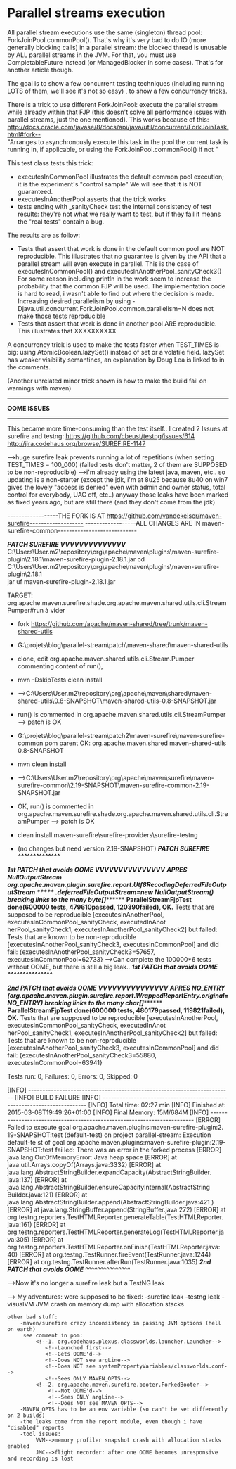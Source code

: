# Parallel streams execution

All parallel stream executions use the same (singleton) thread pool: ForkJoinPool.commonPool().
That's why it's very bad to do IO (more generally blocking calls) in a parallel stream:
the blocked thread is unusable by ALL parallel streams in the JVM.
For that, you must use CompletableFuture instead (or ManagedBlocker in some cases). 
That's for another article though.

The goal is to show a few concurrent testing techniques (including running LOTS of them, we'll see it's not so easy)
, to show a few concurrency tricks.


There is a trick to use different ForkJoinPool:
execute the parallel stream while already within that FJP
(this doesn't solve all performance issues with parallel streams, just the one mentioned).
This works because of this:
http://docs.oracle.com/javase/8/docs/api/java/util/concurrent/ForkJoinTask.html#fork--    
"Arranges to asynchronously execute this task in the pool the current task is running in, if applicable, or using the ForkJoinPool.commonPool() if not "

This test class tests this trick:
   * executesInCommonPool illustrates the default common pool execution;
    it is the experiment's "control sample"
    We will see that it is NOT guaranteed.
   * executesInAnotherPool asserts that the trick works
   * tests ending with _sanityCheck test the internal consistency of test results:
    they're not what we really want to test, but if they fail it means the "real tests" contain a bug.

The results are as follow:
   * Tests that assert that work is done in the default common pool are NOT reproducible.
    This illustrates that no guarantee is given by the API that a parallel stream will even execute in parallel.
    This is the case of executesInCommonPool() and executesInAnotherPool_sanityCheck3()
    For some reason including println in the work seem to increase the probability that the common FJP will be used.
    The implementation code is hard to read, i wasn't able to find out where the decision is made.
    Increasing desired parallelism by using -Djava.util.concurrent.ForkJoinPool.common.parallelism=N
     does not make those tests reproducible
   * Tests that assert that work is done in another pool ARE reproducible.
    This illustrates that XXXXXXXXXX

A concurrency trick is used to make the tests faster when TEST_TIMES is big:
using AtomicBoolean.lazySet() instead of set or a volatile field.
lazySet has weaker visibility semantincs, an explanation by Doug Lea is linked to in the comments.

(Another unrelated minor trick shown is how to make the build fail on warnings with maven)

******************************************************************
**********************OOME ISSUES**********************
******************************************************************
This became more time-consuming than the test itself..
I created 2 Issues at surefire and testng:
    https://github.com/cbeust/testng/issues/614
    http://jira.codehaus.org/browse/SUREFIRE-1147             


-->huge surefire leak prevents running a lot of repetitions
       (when setting TEST_TIMES = 100_000)
       (failed tests don't matter, 2 of them are SUPPOSED to be non-reproducible)
-->i'm already using the latest java, maven, etc.. so updating is a non-starter
    (except the jdk, i'm at 8u25 because 8u40 on win7 gives the lovely "access is denied" even with admin and owner status, total control for everybody, UAC off, etc..)
   anyway those leaks have been marked as fixed years ago, but are still there (and they don't come from the jdk)


------------------THE FORK IS AT https://github.com/vandekeiser/maven-surefire-------------------
------------------ALL CHANGES ARE IN maven-surefire-common----------------------------

*****************PATCH SUREFIRE VVVVVVVVVVVVVV*****************      
C:\Users\User\.m2\repository\org\apache\maven\plugins\maven-surefire-plugin\2.18.1\maven-surefire-plugin-2.18.1.jar
cd C:\Users\User\.m2\repository\org\apache\maven\plugins\maven-surefire-plugin\2.18.1\
jar uf maven-surefire-plugin-2.18.1.jar

TARGET: org.apache.maven.surefire.shade.org.apache.maven.shared.utils.cli.StreamPumper#run à vider
* fork https://github.com/apache/maven-shared/tree/trunk/maven-shared-utils
* G:\projets\blog\parallel-stream\patch\maven-shared\maven-shared-utils
* clone, edit org.apache.maven.shared.utils.cli.Stream.Pumper commenting content of run(), 
* mvn -DskipTests clean install
* -->C:\Users\User\.m2\repository\org\apache\maven\shared\maven-shared-utils\0.8-SNAPSHOT\maven-shared-utils-0.8-SNAPSHOT.jar
* run() is commented in org.apache.maven.shared.utils.cli.StreamPumper 
    --> patch is OK

* G:\projets\blog\parallel-stream\patch2\maven-surefire\maven-surefire-common
 pom parent OK:
    <dependency>
    <groupId>org.apache.maven.shared</groupId>
    <artifactId>maven-shared-utils</artifactId>
    <version>0.8-SNAPSHOT</version>
  </dependency>
* mvn clean install
* -->C:\Users\User\.m2\repository\org\apache\maven\surefire\maven-surefire-common\2.19-SNAPSHOT\maven-surefire-common-2.19-SNAPSHOT.jar
* OK, run() is commented in org.apache.maven.surefire.shade.org.apache.maven.shared.utils.cli.StreamPumper 
    --> patch is OK

* clean install maven-surefire\surefire-providers\surefire-testng
* (no changes but need version 2.19-SNAPSHOT)
*****************PATCH SUREFIRE ^^^^^^^^^^^^^^*****************



*****************1st PATCH that avoids OOME VVVVVVVVVVVVVVV*****************
*************APRES NullOutputStream*************
*****org.apache.maven.plugin.surefire.report.Utf8RecodingDeferredFileOutputStream
*****    .deferredFileOutputStream=new NullOutputStream()*****
*****breaking links to the many byte[]***********
____ParallelStreamFjpTest done(600000 tests, 479610passed, 120390failed), OK.____
Tests that are supposed to be reproducible
        [executesInAnotherPool, executesInCommonPool_sanityCheck, executedInAnot
herPool_sanityCheck1, executesInAnotherPool_sanityCheck2]
        but failed:
        <NONE>
Tests that are known to be non-reproducible
        [executesInAnotherPool_sanityCheck3, executesInCommonPool]
        and did fail:
        {executesInAnotherPool_sanityCheck3=57657, executesInCommonPool=62733}
-->Can complete the 100000*6 tests without OOME, but there is still a big leak..
*****************1st PATCH that avoids OOME ^^^^^^^^^^^^^^^*****************


*****************2nd PATCH that avoids OOME VVVVVVVVVVVVVVV*****************
*************APRES NO_ENTRY*************
*****(org.apache.maven.plugin.surefire.report.WrappedReportEntry.original=NO_ENTRY)*****
*****breaking links to the many char[]***********
____ParallelStreamFjpTest done(600000 tests, 480179passed, 119821failed), OK.____
Tests that are supposed to be reproducible
        [executesInAnotherPool, executesInCommonPool_sanityCheck, executedInAnot
herPool_sanityCheck1, executesInAnotherPool_sanityCheck2]
        but failed:
        <NONE>
Tests that are known to be non-reproducible
        [executesInAnotherPool_sanityCheck3, executesInCommonPool]
        and did fail:
        {executesInAnotherPool_sanityCheck3=55880, executesInCommonPool=63941}


Tests run: 0, Failures: 0, Errors: 0, Skipped: 0

[INFO] ------------------------------------------------------------------------
[INFO] BUILD FAILURE
[INFO] ------------------------------------------------------------------------
[INFO] Total time: 02:27 min
[INFO] Finished at: 2015-03-08T19:49:26+01:00
[INFO] Final Memory: 15M/684M
[INFO] ------------------------------------------------------------------------
[ERROR] Failed to execute goal org.apache.maven.plugins:maven-surefire-plugin:2.
19-SNAPSHOT:test (default-test) on project parallel-stream: Execution default-te
st of goal org.apache.maven.plugins:maven-surefire-plugin:2.19-SNAPSHOT:test fai
led: There was an error in the forked process
[ERROR] java.lang.OutOfMemoryError: Java heap space
[ERROR] at java.util.Arrays.copyOf(Arrays.java:3332)
[ERROR] at java.lang.AbstractStringBuilder.expandCapacity(AbstractStringBuilder.
java:137)
[ERROR] at java.lang.AbstractStringBuilder.ensureCapacityInternal(AbstractString
Builder.java:121)
[ERROR] at java.lang.AbstractStringBuilder.append(AbstractStringBuilder.java:421
)
[ERROR] at java.lang.StringBuffer.append(StringBuffer.java:272)
[ERROR] at org.testng.reporters.TestHTMLReporter.generateTable(TestHTMLReporter.
java:161)
[ERROR] at org.testng.reporters.TestHTMLReporter.generateLog(TestHTMLReporter.ja
va:305)
[ERROR] at org.testng.reporters.TestHTMLReporter.onFinish(TestHTMLReporter.java:
40)
[ERROR] at org.testng.TestRunner.fireEvent(TestRunner.java:1244)
[ERROR] at org.testng.TestRunner.afterRun(TestRunner.java:1035)
*****************2nd PATCH that avoids OOME ^^^^^^^^^^^^^^^*****************



-->Now it's no longer a surefire leak but a TestNG leak


-->
My adventures:
    were supposed to be fixed:
        -surefire leak
        -testng leak
        -visualVM JVM crash on memory dump with allocation stacks

    other bad stuff:
        -maven/surefire crazy inconsistency in passing JVM options (hell on earth)
         see comment in pom:
             <!--1. org.codehaus.plexus.classworlds.launcher.Launcher-->
                <!--Launched first-->
                <!--Gets OOME'd-->
                <!--Does NOT see argLine-->
                <!--Does NOT see systemPropertyVariables/classworlds.conf-->
                <!--Sees ONLY MAVEN_OPTS-->
             <!--2. org.apache.maven.surefire.booter.ForkedBooter-->
                 <!--Not OOME'd-->
                 <!--Sees ONLY argLine-->
                 <!--Does NOT see MAVEN_OPTS-->
        -MAVEN_OPTS has to be an env variable (so can't be set differently on 2 builds)
        -the leaks come from the report module, even though i have "disabled" reports
        -tool issues:
             VVM-->memory profiler snapshot crash with allocation stacks enabled
             JMC-->flight recorder: after one OOME becomes unresponsive and recording is lost



